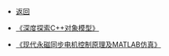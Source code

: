 * [返回](../README.md)

* [《深度探索C++对象模型》](./00_cppObjectMode.md)

* [《现代永磁同步电机控制原理及MATLAB仿真》](./objMode/)